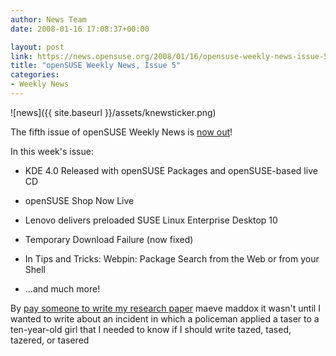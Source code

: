 ```yaml
---
author: News Team
date: 2008-01-16 17:08:37+00:00

layout: post
link: https://news.opensuse.org/2008/01/16/opensuse-weekly-news-issue-5/
title: "openSUSE Weekly News, Issue 5"
categories:
- Weekly News
---
```



![news]({{ site.baseurl }}/assets/knewsticker.png)

The fifth issue of openSUSE Weekly News is [now out](http://en.opensuse.org/OpenSUSE_Weekly_News/5)! 

In this week's issue:



	
  * KDE 4.0 Released with openSUSE Packages and openSUSE-based live CD

	
  * openSUSE Shop Now Live

	
  * Lenovo delivers preloaded SUSE Linux Enterprise Desktop 10

	
  * Temporary Download Failure (now fixed)

	
  * In Tips and Tricks: Webpin: Package Search from the Web or from your Shell 

	
  * ...and much more!





 By [pay someone to write my research paper](https://midnightpapers.com/) maeve maddox it wasn't until I wanted to write about an incident in which a policeman applied a taser to a ten-year-old girl that I needed to know if I should write tazed, tased, tazered, or tasered		
